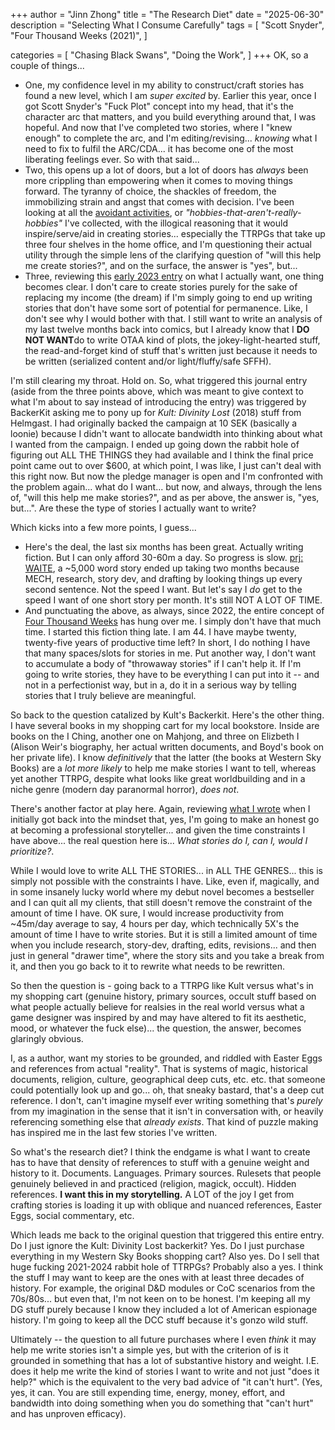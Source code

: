 +++
author = "Jinn Zhong"
title = "The Research Diet"
date = "2025-06-30"
description = "Selecting What I Consume Carefully"
tags = [
   "Scott Snyder",
   "Four Thousand Weeks (2021)",
 ]

categories = [
 "Chasing Black Swans",
 "Doing the Work",
]
+++
OK, so a couple of things...

* One, my confidence level in my ability to construct/craft stories has found a new level, which I am _super excited_ by. Earlier this year, once I got Scott Snyder's "Fuck Plot" concept into my head, that it's the character arc that matters, and you build everything around that, I was hopeful. And now that I've completed two stories, where I "knew enough" to complete the arc, and I'm editing/revising... _knowing_ what I need to fix to fulfil the ARC/CDA... it has become one of the most liberating feelings ever. So with that said...
* Two, this opens up a lot of doors, but a lot of doors has _always_ been more crippling than empowering when it comes to moving things forward. The tyranny of choice, the shackles of freedom, the immobilizing strain and angst that comes with decision. I've been looking at all the [avoidant activities](https://journal.jinnzhong.com/five-questions-from-4000-weeks/), or _"hobbies-that-aren't-really-hobbies"_ I've collected, with the illogical reasoning that it would inspire/serve/aid in creating stories... especially the TTRPGs that take up three four shelves in the home office, and I'm questioning their actual utility through the simple lens of the clarifying question of "will this help me create stories?", and on the surface, the answer is "yes", but...
* Three, reviewing this [early 2023 entry](https://journal.jinnzhong.com/what-i-want-as-an-author/) on what I actually want, one thing becomes clear. I don't care to create stories purely for the sake of replacing my income (the dream) if I'm simply going to end up writing stories that don't have some sort of potential for permanence. Like, I don't see why I would bother with that. I still want to write an analysis of my last twelve months back into comics, but I already know that I **DO NOT WANT**do to write OTAA kind of plots, the jokey-light-hearted stuff, the read-and-forget kind of stuff that's written just because it needs to be written (serialized content and/or light/fluffy/safe SFFH).

I'm still clearing my throat. Hold on. So, what triggered this journal entry (aside from the three points above, which was meant to give context to what I'm about to say instead of introducing the entry) was triggered by BackerKit asking me to pony up for _Kult: Divinity Lost_ (2018) stuff from Helmgast. I had originally backed the campaign at 10 SEK (basically a loonie) because I didn't want to allocate bandwidth into thinking about what I wanted from the campaign. I ended up going down the rabbit hole of figuring out ALL THE THINGS they had available and I think the final price point came out to over $600, at which point, I was like, I just can't deal with this right now. But now the pledge manager is open and I'm confronted with the problem again... what do I want... but now, and always, through the lens of, "will this help me make stories?", and as per above, the answer is, "yes, but...". Are these the type of stories I actually want to write?

Which kicks into a few more points, I guess...

* Here's the deal, the last six months has been great. Actually writing fiction. But I can only afford 30-60m a day. So progress is slow. [prj: WAITE](https://journal.jinnzhong.com/tags/prj-waite/), a ~5,000 word story ended up taking two months because MECH, research, story dev, and drafting by looking things up every second sentence. Not the speed I want. But let's say I _do_ get to the speed I want of one short story per month. It's still NOT A LOT OF TIME.
* And punctuating the above, as always, since 2022, the entire concept of [Four Thousand Weeks](https://journal.jinnzhong.com/notes-four-thousand-weeks-2021/) has hung over me. I simply don't have that much time. I started this fiction thing late. I am 44. I have maybe twenty, twenty-five years of productive time left? In short, I do nothing I have that many spaces/slots for stories in me. Put another way, I don't want to accumulate a body of "throwaway stories" if I can't help it. If I'm going to write stories, they have to be everything I can put into it -- and not in a perfectionist way, but in a, do it in a serious way by telling stories that I truly believe are meaningful.

So back to the question catalized by Kult's Backerkit. Here's the other thing. I have several books in my shopping cart for my local bookstore. Inside are books on the I Ching, another one on Mahjong, and three on Elizbeth I (Alison Weir's biography, her actual written documents, and Boyd's book on her private life). I know _definitively_ that the latter (the books at Western Sky Books) are a _lot more likely_ to help me make stories I want to tell, whereas yet another TTRPG, despite what looks like great worldbuilding and in a niche genre (modern day paranormal horror), _does not_.

There's another factor at play here. Again, reviewing [what I wrote](https://journal.jinnzhong.com/what-i-want-as-an-author/) when I initially got back into the mindset that, yes, I'm going to make an honest go at becoming a professional storyteller... and given the time constraints I have above... the real question here is... _What stories do I, can I, would I prioritize?_.

While I would love to write ALL THE STORIES... in ALL THE GENRES... this is simply not possible with the constraints I have. Like, even if, magically, and in some insanely lucky world where my debut novel becomes a bestseller and I can quit all my clients, that still doesn't remove the constraint of the amount of time I have. OK sure, I would increase productivity from ~45m/day average to say, 4 hours per day, which technically 5X's the amount of time I have to write stories. But it is still a limited amount of time when you include research, story-dev, drafting, edits, revisions... and then just in general "drawer time", where the story sits and you take a break from it, and then you go back to it to rewrite what needs to be rewritten.

So then the question is - going back to a TTRPG like Kult versus what's in my shopping cart (genuine history, primary sources, occult stuff based on what people actually believe for realsies in the real world versus what a game designer was inspired by and may have altered to fit its aesthetic, mood, or whatever the fuck else)... the question, the answer, becomes glaringly obvious.

I, as a author, want my stories to be grounded, and riddled with Easter Eggs and references from actual "reality". That is systems of magic, historical documents, religion, culture, geographical deep cuts, etc. etc. that someone could potentially look up and go... oh, that sneaky bastard, that's a deep cut reference. I don't, can't imagine myself ever writing something that's _purely_ from my imagination in the sense that it isn't in conversation with, or heavily referencing something else that _already exists_. That kind of puzzle making has inspired me in the last few stories I've written.

So what's the research diet? I think the endgame is what I want to create has to have that density of references to stuff with a genuine weight and history to it. Documents. Languages. Primary sources. Rulesets that people genuinely believed in and practiced (religion, magick, occult). Hidden references. **I want this in my storytelling.** A LOT of the joy I get from crafting stories is loading it up with oblique and nuanced references, Easter Eggs, social commentary, etc.

Which leads me back to the original question that triggered this entire entry. Do I just ignore the Kult: Divinity Lost backerkit? Yes. Do I just purchase everything in my Western Sky Books shopping cart? Also yes. Do I sell that huge fucking 2021-2024 rabbit hole of TTRPGs? Probably also a yes. I think the stuff I may want to keep are the ones with at least three decades of history. For example, the original D&D modules or CoC scenarios from the 70s/80s... but even that, I'm not keen on to be honest. I'm keeping all my DG stuff purely because I know they included a lot of American espionage history. I'm going to keep all the DCC stuff because it's gonzo wild stuff.

Ultimately -- the question to all future purchases where I even _think_ it may help me write stories isn't a simple yes, but with the criterion of is it grounded in something that has a lot of substantive history and weight. I.E. does it help me write the kind of stories I want to write and not just "does it help?" which is the equivalent to the very bad advice of "it can't hurt". (Yes, yes, it can. You are still expending time, energy, money, effort, and bandwidth into doing something when you do something that "can't hurt" and has unproven efficacy).
